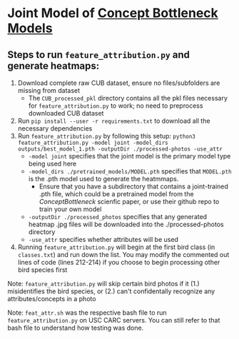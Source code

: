 # Joint Model of [Concept Bottleneck Models](https://github.com/yewsiang/ConceptBottleneck)

## Steps to run `feature_attribution.py` and generate heatmaps:

1. Download complete raw CUB dataset, ensure no files/subfolders are missing from dataset
    - The `CUB_processed_pkl` directory contains all the pkl files necessary for `feature_attribution.py` to work; no need to preprocess downloaded CUB dataset
2. Run `pip install --user -r requirements.txt` to download all the necessary dependencies
3. Run `feature_attribution.py` by following this setup: `python3 feature_attribution.py -model joint -model_dirs outputs/best_model_1.pth -outputDir ./processed-photos -use_attr`
    - `-model joint` specifies that the joint model is the primary model type being used here
    - `-model_dirs ./pretrained_models/MODEL.pth` specifies that `MODEL.pth` is the .pth model used to generate the heatmmaps. 
        - Ensure that you have a subdirectory that contains a joint-trained .pth file, which could be a pretrained model from the *ConceptBottleneck* scienfic paper, or use their github repo to train your own model
    - `-outputDir ./processed_photos` specifies that any generated heatmap .jpg files will be downloaded into the ./processed-photos directory
    - `-use_attr` specifies whether attributes will be used
4. Running `feature_attribution.py` will begin at the first bird class (in `classes.txt`) and run down the list. You may modify the commented out lines of code (lines 212-214) if you choose to begin processing other bird species first

Note: `feature_attribution.py` will skip certain bird photos if it (1.) misidentifies the bird species, or (2.) can't confidentally recognize any attributes/concepts in a photo

Note: `feat_attr.sh` was the respective bash file to run `feature_attribution.py` on USC CARC servers. You can still refer to that bash file to understand how testing was done.
